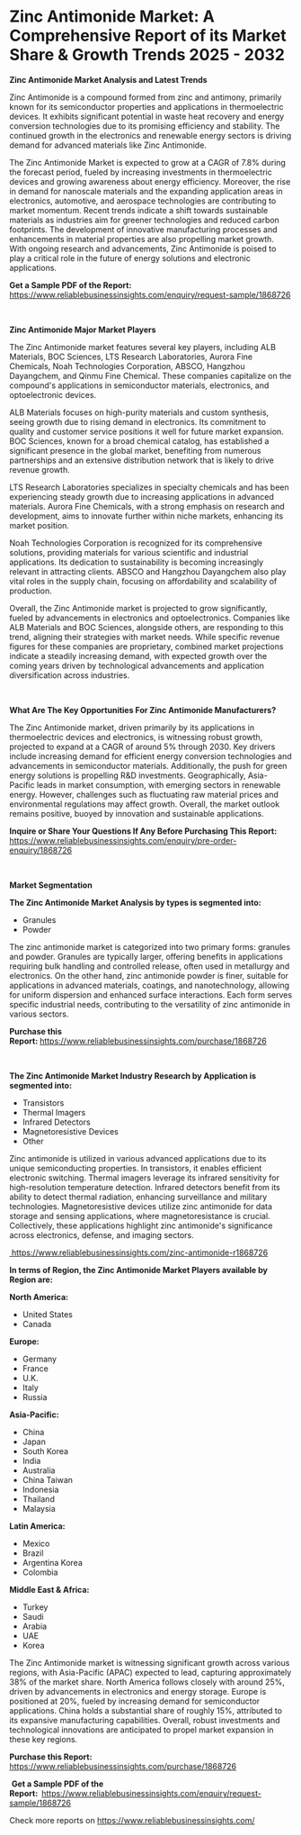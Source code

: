 <p><h1>Zinc Antimonide Market: A Comprehensive Report of its Market Share & Growth Trends 2025 - 2032</h1></p><p><strong>Zinc Antimonide Market Analysis and Latest Trends</strong></p>
<p><p>Zinc Antimonide is a compound formed from zinc and antimony, primarily known for its semiconductor properties and applications in thermoelectric devices. It exhibits significant potential in waste heat recovery and energy conversion technologies due to its promising efficiency and stability. The continued growth in the electronics and renewable energy sectors is driving demand for advanced materials like Zinc Antimonide. </p><p>The Zinc Antimonide Market is expected to grow at a CAGR of 7.8% during the forecast period, fueled by increasing investments in thermoelectric devices and growing awareness about energy efficiency. Moreover, the rise in demand for nanoscale materials and the expanding application areas in electronics, automotive, and aerospace technologies are contributing to market momentum. Recent trends indicate a shift towards sustainable materials as industries aim for greener technologies and reduced carbon footprints. The development of innovative manufacturing processes and enhancements in material properties are also propelling market growth. With ongoing research and advancements, Zinc Antimonide is poised to play a critical role in the future of energy solutions and electronic applications.</p></p>
<p><strong>Get a Sample PDF of the Report:&nbsp;</strong> <a href="https://www.reliablebusinessinsights.com/enquiry/request-sample/1868726?utm_campaign=3298&utm_medium=2&utm_source=Github&utm_content=ia&utm_term=31032025&utm_id=zinc-antimonide">https://www.reliablebusinessinsights.com/enquiry/request-sample/1868726</a></p>
<p>&nbsp;</p>
<p><strong>Zinc Antimonide Major Market Players</strong></p>
<p><p>The Zinc Antimonide market features several key players, including ALB Materials, BOC Sciences, LTS Research Laboratories, Aurora Fine Chemicals, Noah Technologies Corporation, ABSCO, Hangzhou Dayangchem, and Qinmu Fine Chemical. These companies capitalize on the compound's applications in semiconductor materials, electronics, and optoelectronic devices.</p><p>ALB Materials focuses on high-purity materials and custom synthesis, seeing growth due to rising demand in electronics. Its commitment to quality and customer service positions it well for future market expansion. BOC Sciences, known for a broad chemical catalog, has established a significant presence in the global market, benefiting from numerous partnerships and an extensive distribution network that is likely to drive revenue growth.</p><p>LTS Research Laboratories specializes in specialty chemicals and has been experiencing steady growth due to increasing applications in advanced materials. Aurora Fine Chemicals, with a strong emphasis on research and development, aims to innovate further within niche markets, enhancing its market position.</p><p>Noah Technologies Corporation is recognized for its comprehensive solutions, providing materials for various scientific and industrial applications. Its dedication to sustainability is becoming increasingly relevant in attracting clients. ABSCO and Hangzhou Dayangchem also play vital roles in the supply chain, focusing on affordability and scalability of production.</p><p>Overall, the Zinc Antimonide market is projected to grow significantly, fueled by advancements in electronics and optoelectronics. Companies like ALB Materials and BOC Sciences, alongside others, are responding to this trend, aligning their strategies with market needs. While specific revenue figures for these companies are proprietary, combined market projections indicate a steadily increasing demand, with expected growth over the coming years driven by technological advancements and application diversification across industries.</p></p>
<p>&nbsp;</p>
<p><strong>What Are The Key Opportunities For Zinc Antimonide Manufacturers?</strong></p>
<p><p>The Zinc Antimonide market, driven primarily by its applications in thermoelectric devices and electronics, is witnessing robust growth, projected to expand at a CAGR of around 5% through 2030. Key drivers include increasing demand for efficient energy conversion technologies and advancements in semiconductor materials. Additionally, the push for green energy solutions is propelling R&D investments. Geographically, Asia-Pacific leads in market consumption, with emerging sectors in renewable energy. However, challenges such as fluctuating raw material prices and environmental regulations may affect growth. Overall, the market outlook remains positive, buoyed by innovation and sustainable applications.</p></p>
<p><strong>Inquire or Share Your Questions If Any Before Purchasing This Report:</strong> <a href="https://www.reliablebusinessinsights.com/enquiry/pre-order-enquiry/1868726?utm_campaign=3298&utm_medium=2&utm_source=Github&utm_content=ia&utm_term=31032025&utm_id=zinc-antimonide">https://www.reliablebusinessinsights.com/enquiry/pre-order-enquiry/1868726</a></p>
<p>&nbsp;</p>
<p><strong>Market Segmentation</strong></p>
<p><strong>The Zinc Antimonide Market Analysis by types is segmented into:</strong></p>
<p><ul><li>Granules</li><li>Powder</li></ul></p>
<p><p>The zinc antimonide market is categorized into two primary forms: granules and powder. Granules are typically larger, offering benefits in applications requiring bulk handling and controlled release, often used in metallurgy and electronics. On the other hand, zinc antimonide powder is finer, suitable for applications in advanced materials, coatings, and nanotechnology, allowing for uniform dispersion and enhanced surface interactions. Each form serves specific industrial needs, contributing to the versatility of zinc antimonide in various sectors.</p></p>
<p><strong>Purchase this Report:&nbsp;</strong><a href="https://www.reliablebusinessinsights.com/purchase/1868726?utm_campaign=3298&utm_medium=2&utm_source=Github&utm_content=ia&utm_term=31032025&utm_id=zinc-antimonide">https://www.reliablebusinessinsights.com/purchase/1868726</a></p>
<p>&nbsp;</p>
<p><strong>The Zinc Antimonide Market Industry Research by Application is segmented into:</strong></p>
<p><ul><li>Transistors</li><li>Thermal Imagers</li><li>Infrared Detectors</li><li>Magnetoresistive Devices</li><li>Other</li></ul></p>
<p><p>Zinc antimonide is utilized in various advanced applications due to its unique semiconducting properties. In transistors, it enables efficient electronic switching. Thermal imagers leverage its infrared sensitivity for high-resolution temperature detection. Infrared detectors benefit from its ability to detect thermal radiation, enhancing surveillance and military technologies. Magnetoresistive devices utilize zinc antimonide for data storage and sensing applications, where magnetoresistance is crucial. Collectively, these applications highlight zinc antimonide's significance across electronics, defense, and imaging sectors.</p></p>
<p><a href="https://www.reliablebusinessinsights.com/zinc-antimonide-r1868726?utm_campaign=3298&utm_medium=2&utm_source=Github&utm_content=ia&utm_term=31032025&utm_id=zinc-antimonide">&nbsp;https://www.reliablebusinessinsights.com/zinc-antimonide-r1868726</a></p>
<p><strong>In terms of Region, the Zinc Antimonide Market Players available by Region are:</strong></p>
<p>
    <p> <strong> North America: </strong>
        <ul>
            <li>United States</li>
            <li>Canada</li>
        </ul>
        </p> 
    <p> <strong> Europe: </strong>
        <ul>
            <li>Germany</li>
            <li>France</li>
            <li>U.K.</li>
            <li>Italy</li>
            <li>Russia</li>
        </ul>
        </p> 
    <p> <strong> Asia-Pacific: </strong>
        <ul>
            <li>China</li>
            <li>Japan</li>
            <li>South Korea</li>
            <li>India</li>
            <li>Australia</li>
            <li>China Taiwan</li>
            <li>Indonesia</li>
            <li>Thailand</li>
            <li>Malaysia</li>
        </ul>
        </p> 
    <p> <strong> Latin America: </strong>
        <ul>
            <li>Mexico</li>
            <li>Brazil</li>
            <li>Argentina Korea</li>
            <li>Colombia</li>
        </ul>
        </p> 
    <p> <strong> Middle East & Africa: </strong>
        <ul>
            <li>Turkey</li>
            <li>Saudi</li>
            <li>Arabia</li>
            <li>UAE</li>
            <li>Korea</li>
        </ul>
    </p>
    </p>
<p><p>The Zinc Antimonide market is witnessing significant growth across various regions, with Asia-Pacific (APAC) expected to lead, capturing approximately 38% of the market share. North America follows closely with around 25%, driven by advancements in electronics and energy storage. Europe is positioned at 20%, fueled by increasing demand for semiconductor applications. China holds a substantial share of roughly 15%, attributed to its expansive manufacturing capabilities. Overall, robust investments and technological innovations are anticipated to propel market expansion in these key regions.</p></p>
<p><strong>Purchase this Report: </strong><a href="https://www.reliablebusinessinsights.com/purchase/1868726?utm_campaign=3298&utm_medium=2&utm_source=Github&utm_content=ia&utm_term=31032025&utm_id=zinc-antimonide">https://www.reliablebusinessinsights.com/purchase/1868726</a></p>
<p>&nbsp;<strong>Get a Sample PDF of the Report:&nbsp;&nbsp;</strong><a href="https://www.reliablebusinessinsights.com/enquiry/request-sample/1868726?utm_campaign=3298&utm_medium=2&utm_source=Github&utm_content=ia&utm_term=31032025&utm_id=zinc-antimonide">https://www.reliablebusinessinsights.com/enquiry/request-sample/1868726</a></p>
<p><strong></strong></p>
<p>Check more reports on <a href="https://www.reliablebusinessinsights.com/?utm_campaign=3298&utm_medium=2&utm_source=Github&utm_content=ia&utm_term=31032025&utm_id=zinc-antimonide">https://www.reliablebusinessinsights.com/</a></p>
